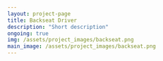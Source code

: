 ```yaml
---
layout: project-page
title: Backseat Driver
description: "Short description"
ongoing: true
img: /assets/project_images/backseat.png
main_image: /assets/project_images/backseat.png
---
```



